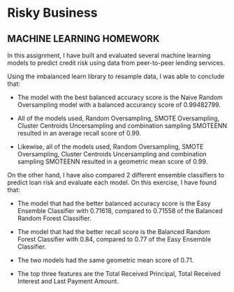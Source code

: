 # Risky Business

## MACHINE LEARNING HOMEWORK

In this assignment, I have built and evaluated several machine learning models to predict credit risk using data from peer-to-peer lending services.

Using the imbalanced learn library to resample data, I was able to conclude that:

- The model with the best balanced accuracy score is the Naive Random Oversampling model with a balanced accurancy score of 0.99482799.

- All of the models used, Random Oversampling, SMOTE Oversampling, Cluster Centroids Uncersampling and combination sampling SMOTEENN resulted in an average recall score of 0.99.

- Likewise, all of the models used, Random Oversampling, SMOTE Oversampling, Cluster Centroids Uncersampling and combination sampling SMOTEENN resulted in a geometric mean score of 0.99.

On the other hand, I have also compared 2 different ensemble classifiers to predict loan risk and evaluate each model.  On this exercise, I have found that:

- The model that had the better balanced accuracy score is the Easy Ensemble Classifier with 0.71618, compared to 0.71558 of the Balanced Random Forest Classifier.

- The model that had the better recall score is the Balanced Random Forest Classifier with 0.84, compared to 0.77 of the Easy Ensemble Classifier.

- The two models had the same geometric mean score of 0.71.

- The top three features are the Total Received Principal, Total Received Interest and Last Payment Amount.